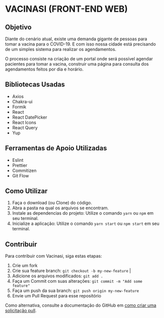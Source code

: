 # VACINASI (FRONT-END WEB)

## Objetivo

Diante do cenário atual, existe uma demanda gigante de pessoas para tomar a vacina para
o COVID-19. E com isso nossa cidade está precisando de um simples sistema para realizar
os agendamentos.

O processo consiste na criação de um portal onde será possível agendar pacientes para
tomar a vacina, construir uma página para consulta dos agendamentos feitos por dia e
horário.

## Bibliotecas Usadas

- Axios
- Chakra-ui
- Formik
- React
- React DatePicker
- React Icons
- React Query
- Yup

## Ferramentas de Apoio Utilizadas

- Eslint
- Prettier
- Commitizen
- Git Flow

## Como Utilizar

1. Faça o download (ou Clone) do código.
2. Abra a pasta na qual os arquivos se encontram.
3. Instale as dependencias do projeto: Utilize o comando `yarn` ou `npm` em seu terminal.
4. Inicialize a aplicação: Utilize o comando `yarn start` ou `npm start` em seu terminal.

## Contribuir

Para contribuir com Vacinasi, siga estas etapas:

1. Crie um fork
2. Crie sua feature branch: `git checkout -b my-new-feature` |
3. Adicione os arquivos modificados: `git add .`
4. Faça um Commit com suas alterações: `git commit -m "Add some feature"`
5. Faça um push da sua branch: `git push origin my-new-feature`
6. Envie um Pull Request para esse repositório

Como alternativa, consulte a documentação do GitHub em [como criar uma solicitação pull](https://help.github.com/en/github/collaborating-with-issues-and-pull-requests/creating-a-pull-request).
